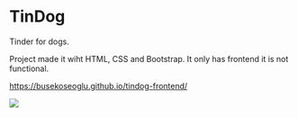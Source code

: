 # TinDog

Tinder for dogs.

Project made it wiht HTML, CSS and Bootstrap. It only has frontend it is not functional.

https://busekoseoglu.github.io/tindog-frontend/


![](https://github.com/busekoseoglu/tindog-frontend/blob/main/tindog.gif)

